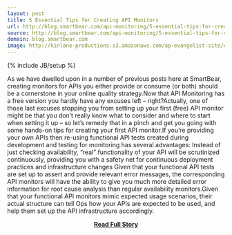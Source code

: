 ```yaml
---
layout: post
title: 5 Essential Tips for Creating API Monitors
url: http://blog.smartbear.com/api-monitoring/5-essential-tips-for-creating-api-monitors/
source: http://blog.smartbear.com/api-monitoring/5-essential-tips-for-creating-api-monitors/
domain: blog.smartbear.com
image: http://kinlane-productions.s3.amazonaws.com/ap-evangelist-site/curated/screenshots/9479_blog_smartbear_com.png
---
```

{% include JB/setup %}<p>As we have dwelled upon in a number of previous posts here at SmartBear, creating monitors for APIs you either provide or consume (or both) should be a cornerstone in your online quality strategy.Now that API Monitoring has a free version you hardly have any excuses left – right?Actually, one of those last excuses stopping you from setting up your first (free) API monitor might be that you don’t really know what to consider and where to start when setting it up – so let’s remedy that in a pinch and get you going with some hands-on tips for creating your first API monitor.If you’re providing your own APIs then re-using functional API tests created during development and testing for monitoring has several advantages: Instead of just checking availability, “real” functionality of your API will be scrutinized continuously, providing you with a safety net for continuous deployment practices and infrastructure changes Given that your functional API tests are set up to assert and provide relevant error messages, the corresponding API monitors will have the ability to give you much more detailed error information for root cause analysis than regular availability monitors.Given that your functional API monitors mimic expected usage scenarios, their actual structure can tell Ops how your APIs are expected to be used, and help them set up the API infrastructure accordingly.</p>
<center><p><a href="http://blog.smartbear.com/api-monitoring/5-essential-tips-for-creating-api-monitors/" style='padding:25px; font-sze:18px; font-weight: bold;'>Read Full Story</a></p></center>
